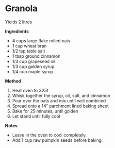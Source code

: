 # Granola

Yields 2 litres

**Ingredients**

* 4 cups large flake rolled oats
* 1 cup wheat bran
* 1/2 tsp table salt
* 1 tbsp ground cinnamon
* 1/3 cup grapeseed oil
* 1/3 cup golden syrup
* 1/4 cup maple syrup

**Method**

1. Heat oven to 325f
2. Whisk together the syrup, oil, salt, and cinnamon
3. Pour over the oats and mix until well combined
4. Spread onto a 14" parchment lined baking sheet
5. Bake for 25 minutes, until golden
6. Let stand until fully cool

**Notes**

* Leave in the oven to cool completely.
* Add 1 cup raw pumpkin seeds before baking. 
